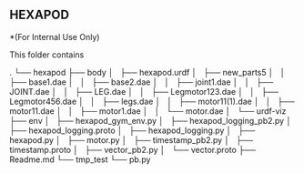 ## HEXAPOD

*(For Internal Use Only)

This folder contains

.
└── hexapod
    ├── body
    │   ├── hexapod.urdf
    │   ├── new_parts5
    │   │   ├── base1.dae
    │   │   ├── base2.dae
    │   │   ├── joint1.dae
    │   │   ├── JOINT.dae
    │   │   ├── LEG.dae
    │   │   ├── Legmotor123.dae
    │   │   ├── Legmotor456.dae
    │   │   ├── legs.dae
    │   │   ├── motor11(1).dae
    │   │   ├── motor11.dae
    │   │   ├── motor1.dae
    │   │   └── motor.dae
    │   └── urdf-viz
    ├── env
    │   ├── hexapod_gym_env.py
    │   ├── hexapod_logging_pb2.py
    │   ├── hexapod_logging.proto
    │   ├── hexapod_logging.py
    │   ├── hexapod.py
    │   ├── motor.py
    │   ├── timestamp_pb2.py
    │   ├── timestamp.proto
    │   ├── vector_pb2.py
    │   └── vector.proto
    ├── Readme.md
    └── tmp_test
        └── pb.py




